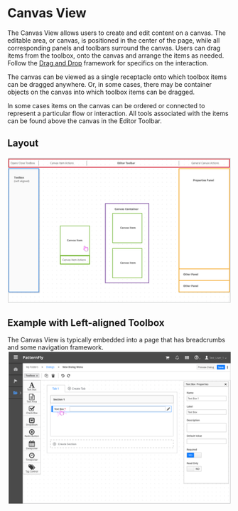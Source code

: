 # Canvas View

The Canvas View allows users to create and edit content on a canvas. The editable area, or canvas, is positioned in the center of the page, while all corresponding panels and toolbars surround the canvas. Users can drag items from the toolbox, onto the canvas and arrange the items as needed.
Follow the [Drag and Drop](http://www.patternfly.org/pattern-library/forms-and-controls/drag-and-drop/) framework for specifics on the interaction.

The canvas can be viewed as a single receptacle onto which toolbox items can be dragged anywhere. Or, in some cases, there may be container objects on the canvas into which toolbox items can be dragged.

In some cases items on the canvas can be ordered or connected to represent a particular flow or interaction. All tools associated with the items can be found above the canvas in the Editor Toolbar.

## Layout
![Canvas Layout](img/Canvas-01.png)

## Example with Left-aligned Toolbox
The Canvas View is typically embedded into a page that has breadcrumbs and some navigation framework.
![Canvas Layout](img/Canvas-02.png)

